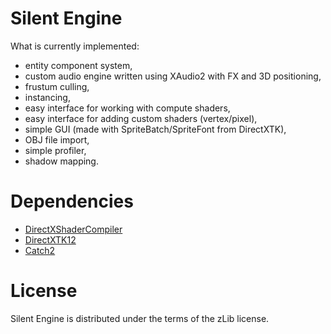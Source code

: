 # Silent Engine

What is currently implemented:
- entity component system,
- custom audio engine written using XAudio2 with FX and 3D positioning,
- frustum culling,
- instancing,
- easy interface for working with compute shaders,
- easy interface for adding custom shaders (vertex/pixel),
- simple GUI (made with SpriteBatch/SpriteFont from DirectXTK),
- OBJ file import,
- simple profiler,
- shadow mapping.

# Dependencies

- [DirectXShaderCompiler](https://github.com/microsoft/DirectXShaderCompiler)
- [DirectXTK12](https://github.com/microsoft/DirectXTK12)
- [Catch2](https://github.com/catchorg/Catch2)

# License

Silent Engine is distributed under the terms of the zLib license.